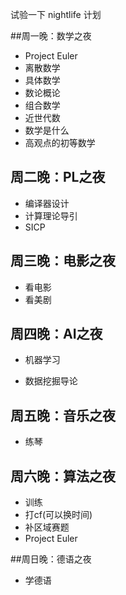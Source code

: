 试验一下 nightlife 计划



##周一晚：数学之夜

- Project Euler
- 离散数学
- 具体数学
- 数论概论
- 组合数学
- 近世代数
- 数学是什么
- 高观点的初等数学



## 周二晚：PL之夜

- 编译器设计
- 计算理论导引
- SICP



## 周三晚：电影之夜

- 看电影
- 看美剧



## 周四晚：AI之夜

- 机器学习

- 数据挖掘导论



## 周五晚：音乐之夜

- 练琴



## 周六晚：算法之夜

- 训练
- 打cf(可以换时间)
- 补区域赛题
- Project Euler



##周日晚：德语之夜

- 学德语



